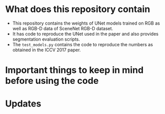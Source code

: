 # What does this repository contain

* This repository contains the weights of UNet models trained on RGB as well as RGB-D data of SceneNet RGB-D dataset.
* It has code to reproduce the UNet used in the paper and also provides segmentation evaluation scripts.
* The `test_models.py` contains the code to reproduce the numbers as obtained in the ICCV 2017 paper.

# Important things to keep in mind before using the code

# Updates 
